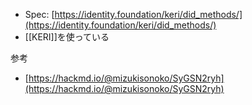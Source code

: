 - Spec: [https://identity.foundation/keri/did_methods/](https://identity.foundation/keri/did_methods/)
- [[KERI]]を使っている

参考
- [https://hackmd.io/@mizukisonoko/SyGSN2ryh](https://hackmd.io/@mizukisonoko/SyGSN2ryh)
